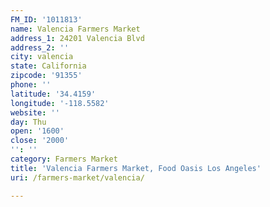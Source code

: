 ```yaml
---
FM_ID: '1011813'
name: Valencia Farmers Market
address_1: 24201 Valencia Blvd
address_2: ''
city: valencia
state: California
zipcode: '91355'
phone: ''
latitude: '34.4159'
longitude: '-118.5582'
website: ''
day: Thu
open: '1600'
close: '2000'
'': ''
category: Farmers Market
title: 'Valencia Farmers Market, Food Oasis Los Angeles'
uri: /farmers-market/valencia/

---
```

